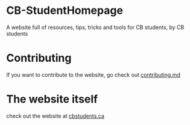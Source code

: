 # CB-StudentHomepage
A website full of resources, tips, tricks and tools for CB students, by CB students


# Contributing
If you want to contribute to the website, go check out [contributing.md](contributing.md)
  
# The website itself
check out the website at [cbstudents.ca](www.cbstudents.ca)
